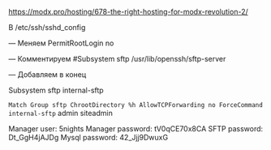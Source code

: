 https://modx.pro/hosting/678-the-right-hosting-for-modx-revolution-2/

В /etc/ssh/sshd_config

— Меняем PermitRootLogin no

— Комментируем #Subsystem sftp /usr/lib/openssh/sftp-server

— Добавляем в конец


Subsystem sftp internal-sftp

``
Match Group sftp
	ChrootDirectory %h
	AllowTCPForwarding no
	ForceCommand internal-sftp
``
admin
siteadmin

Manager user: 5nights
Manager password: tV0qCE70x8CA
SFTP password: Dt_GgH4jAJDg
Mysql password: 42_Jjj9DwuxG
